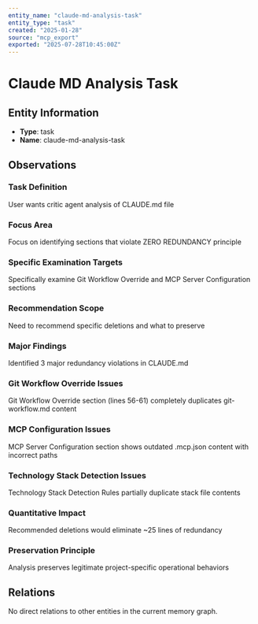 ```yaml
---
entity_name: "claude-md-analysis-task"
entity_type: "task"
created: "2025-01-28"
source: "mcp_export"
exported: "2025-07-28T10:45:00Z"
---
```


# Claude MD Analysis Task

## Entity Information
- **Type**: task
- **Name**: claude-md-analysis-task

## Observations

### Task Definition
User wants critic agent analysis of CLAUDE.md file

### Focus Area
Focus on identifying sections that violate ZERO REDUNDANCY principle

### Specific Examination Targets
Specifically examine Git Workflow Override and MCP Server Configuration sections

### Recommendation Scope
Need to recommend specific deletions and what to preserve

### Major Findings
Identified 3 major redundancy violations in CLAUDE.md

### Git Workflow Override Issues
Git Workflow Override section (lines 56-61) completely duplicates git-workflow.md content

### MCP Configuration Issues
MCP Server Configuration section shows outdated .mcp.json content with incorrect paths

### Technology Stack Detection Issues
Technology Stack Detection Rules partially duplicate stack file contents

### Quantitative Impact
Recommended deletions would eliminate ~25 lines of redundancy

### Preservation Principle
Analysis preserves legitimate project-specific operational behaviors

## Relations
No direct relations to other entities in the current memory graph.